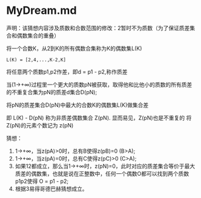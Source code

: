 # MyDream.md

声明：该猜想内容涉及质数和合数范围的修改：2暂时不为质数（为了保证质差集合和偶数集合的重叠）

将一个合数K，从2到K的所有偶数合集称为K的偶数集L(K)

	L(K) = [2,4,...,K-2,K]

将任意两个质数p1,p2作差，即d = p1 - p2,称作质差

当(1→+∞)过程里一个更大的质数pN被获取，取得他和比他小的质数的所有质差的不重复合集为pN的质差d集合D(pN);


将pN的质差集合D(pN)中最大的合数K的偶数集L(K)做集合差

即 L(K) - D(pN) 称为非质差偶数集合 Z(pN).
显而易见，Z(pN)也是不重复的
将Z(pN)的元素个数记为 z(pN)


猜想：

1. 1→+∞，当z(pA)>0时，总有B使得z(pB)=0 (B>A);
2. 1→+∞，当z(pA)=0时，总有C使得z(pC)>0 (C>A);
3. 如果12都成立，那么当1→+∞时，z(pN)=0，此时对应的质差集合等价于最大质差的偶数集，也就是说在正整数中，任何一个偶数O都可以找到两个质数p1p2使得 O = p1 - p2;
4. 根据3易得哥德巴赫猜想成立。
	
